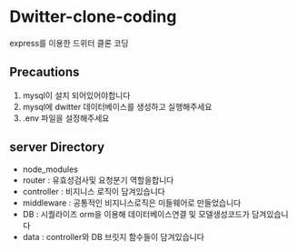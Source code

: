 # Dwitter-clone-coding

express를 이용한 드위터 클론 코딩

## Precautions

1. mysql이 설치 되어있어야합니다
2. mysql에 dwitter 데이터베이스를 생성하고 실행해주세요
3. .env 파일을 설정해주세요

## server Directory

- node_modules <br>
- router : 유효성검사및 요청분기 역할을합니다 <br>
- controller : 비지니스 로직이 담겨있습니다 <br>
- middleware : 공통적인 비지니스로직은 미들웨어로 만들었습니다 <br>
- DB : 시퀄라이즈 orm을 이용해 데이터베이스연결 및 모델생성코드가 담겨있습니다 <br>
- data : controller와 DB 브릿지 함수들이 담겨있습니다 <br>
